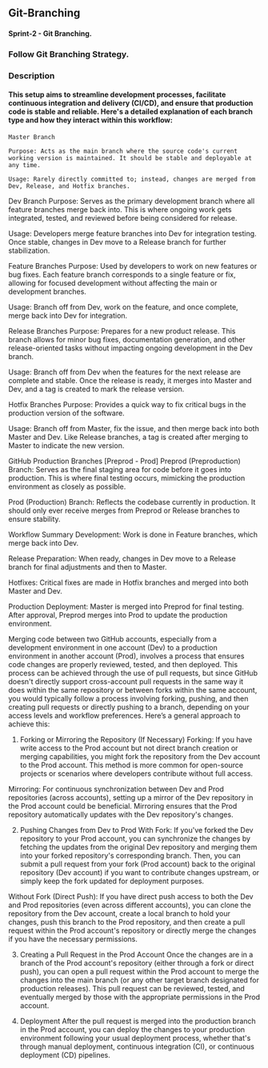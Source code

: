 ## Git-Branching

#### Sprint-2 - Git Branching.

### Follow Git Branching Strategy.

### Description

#### This setup aims to streamline development processes, facilitate continuous integration and delivery (CI/CD), and ensure that production code is stable and reliable. Here's a detailed explanation of each branch type and how they interact within this workflow:

````
Master Branch

Purpose: Acts as the main branch where the source code's current working version is maintained. It should be stable and deployable at any time.

Usage: Rarely directly committed to; instead, changes are merged from Dev, Release, and Hotfix branches.
````
Dev Branch
Purpose: Serves as the primary development branch where all feature branches merge back into. This is where ongoing work gets integrated, tested, and reviewed before being considered for release.

Usage: Developers merge feature branches into Dev for integration testing. Once stable, changes in Dev move to a Release branch for further stabilization.

Feature Branches
Purpose: Used by developers to work on new features or bug fixes. Each feature branch corresponds to a single feature or fix, allowing for focused development without affecting the main or development branches.

Usage: Branch off from Dev, work on the feature, and once complete, merge back into Dev for integration.

Release Branches
Purpose: Prepares for a new product release. This branch allows for minor bug fixes, documentation generation, and other release-oriented tasks without impacting ongoing development in the Dev branch.

Usage: Branch off from Dev when the features for the next release are complete and stable. Once the release is ready, it merges into Master and Dev, and a tag is created to mark the release version.

Hotfix Branches
Purpose: Provides a quick way to fix critical bugs in the production version of the software.

Usage: Branch off from Master, fix the issue, and then merge back into both Master and Dev. Like Release branches, a tag is created after merging to Master to indicate the new version.

GitHub Production Branches [Preprod - Prod]
Preprod (Preproduction) Branch: Serves as the final staging area for code before it goes into production. This is where final testing occurs, mimicking the production environment as closely as possible.

Prod (Production) Branch: Reflects the codebase currently in production. It should only ever receive merges from Preprod or Release branches to ensure stability.

Workflow Summary
Development: Work is done in Feature branches, which merge back into Dev.

Release Preparation: When ready, changes in Dev move to a Release branch for final adjustments and then to Master.

Hotfixes: Critical fixes are made in Hotfix branches and merged into both Master and Dev.

Production Deployment: Master is merged into Preprod for final testing. After approval, Preprod merges into Prod to update the production environment.

 

 

Merging code between two GitHub accounts, especially from a development environment in one account (Dev) to a production environment in another account (Prod), involves a process that ensures code changes are properly reviewed, tested, and then deployed. This process can be achieved through the use of pull requests, but since GitHub doesn't directly support cross-account pull requests in the same way it does within the same repository or between forks within the same account, you would typically follow a process involving forking, pushing, and then creating pull requests or directly pushing to a branch, depending on your access levels and workflow preferences. Here’s a general approach to achieve this:

1. Forking or Mirroring the Repository (If Necessary)
Forking: If you have write access to the Prod account but not direct branch creation or merging capabilities, you might fork the repository from the Dev account to the Prod account. This method is more common for open-source projects or scenarios where developers contribute without full access.

Mirroring: For continuous synchronization between Dev and Prod repositories (across accounts), setting up a mirror of the Dev repository in the Prod account could be beneficial. Mirroring ensures that the Prod repository automatically updates with the Dev repository's changes.

2. Pushing Changes from Dev to Prod
With Fork: If you've forked the Dev repository to your Prod account, you can synchronize the changes by fetching the updates from the original Dev repository and merging them into your forked repository's corresponding branch. Then, you can submit a pull request from your fork (Prod account) back to the original repository (Dev account) if you want to contribute changes upstream, or simply keep the fork updated for deployment purposes.

Without Fork (Direct Push): If you have direct push access to both the Dev and Prod repositories (even across different accounts), you can clone the repository from the Dev account, create a local branch to hold your changes, push this branch to the Prod repository, and then create a pull request within the Prod account's repository or directly merge the changes if you have the necessary permissions.

3. Creating a Pull Request in the Prod Account
Once the changes are in a branch of the Prod account's repository (either through a fork or direct push), you can open a pull request within the Prod account to merge the changes into the main branch (or any other target branch designated for production releases). This pull request can be reviewed, tested, and eventually merged by those with the appropriate permissions in the Prod account.

4. Deployment
After the pull request is merged into the production branch in the Prod account, you can deploy the changes to your production environment following your usual deployment process, whether that's through manual deployment, continuous integration (CI), or continuous deployment (CD) pipelines.
